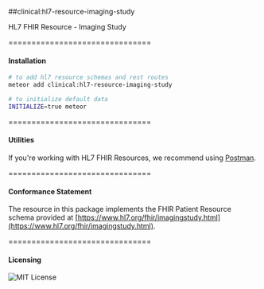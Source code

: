 ##clinical:hl7-resource-imaging-study

HL7 FHIR Resource - Imaging Study

===============================
#### Installation  

````bash
# to add hl7 resource schemas and rest routes
meteor add clinical:hl7-resource-imaging-study

# to initialize default data
INITIALIZE=true meteor
````

===============================
#### Utilities  

If you're working with HL7 FHIR Resources, we recommend using [Postman](https://chrome.google.com/webstore/detail/postman/fhbjgbiflinjbdggehcddcbncdddomop?hl=en).

===============================
#### Conformance Statement  

The resource in this package implements the FHIR Patient Resource schema provided at  [https://www.hl7.org/fhir/imagingstudy.html](https://www.hl7.org/fhir/imagingstudy.html).  

===============================
#### Licensing  

![MIT License](https://img.shields.io/badge/license-MIT-blue.svg)
